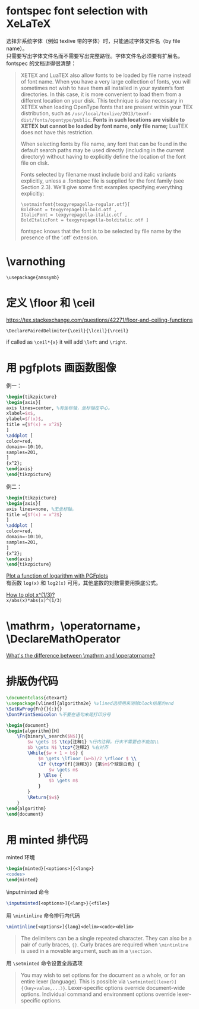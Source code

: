 # fontspec font selection with XeLaTeX

选择非系统字体（例如 texlive 带的字体）时，只能通过字体文件名（by file name）。  
只需要写出字体文件名而不需要写出完整路径。字体文件名必须要有扩展名。  
fontspec 的文档讲得很清楚：
> XETEX and LuaTEX also allow fonts to be loaded by file name instead of font name. When you
have a very large collection of fonts, you will sometimes not wish to have them all installed
in your system’s font directories. In this case, it is more convenient to load them from a different
location on your disk. This technique is also necessary in XETEX when loading OpenType
fonts that are present within your TEX distribution, such as `/usr/local/texlive/2013/texmf-dist/fonts/opentype/public`.
> **Fonts in such locations are visible to XETEX but cannot be loaded by font name, only file name;** LuaTEX does not have this restriction.
> 
> When selecting fonts by file name, any font that can be found in the default search paths
may be used directly (including in the current directory) without having to explicitly define
the location of the font file on disk.
> 
> Fonts selected by filename must include bold and italic variants explicitly, unless a
.fontspec file is supplied for the font family (see Section 2.3). We’ll give some first examples
specifying everything explicitly:
> ```
> \setmainfont{texgyrepagella-regular.otf}[
> BoldFont = texgyrepagella-bold.otf ,
> ItalicFont = texgyrepagella-italic.otf ,
> BoldItalicFont = texgyrepagella-bolditalic.otf ]
> ```
> fontspec knows that the font is to be selected by file name by the presence of the ‘.otf’ extension.


# \varnothing

`\usepackage{amssymb}`

# 定义 \floor 和 \ceil

https://tex.stackexchange.com/questions/42271/floor-and-ceiling-functions

`\DeclarePairedDelimiter{\ceil}{\lceil}{\rceil}`

if called as `\ceil*{x}` it will add `\left` and `\right`.

# 用 pgfplots 画函数图像

例一：
```latex
\begin{tikzpicture}
\begin{axis}[
axis lines=center, %有坐标轴，坐标轴在中心。
xlabel=$x$,
ylabel=$f(x)$,
title ={$f(x) = x^2$}
]
\addplot [
color=red,
domain=-10:10,
samples=201,
]
{x^2};
\end{axis}
\end{tikzpicture}
```
例二：
```latex
\begin{tikzpicture}
\begin{axis}[
axis lines=none, %无坐标轴。
title ={$f(x) = x^2$}
]
\addplot [
color=red,
domain=-10:10,
samples=201,
]
{x^2};
\end{axis}
\end{tikzpicture}
```




[Plot a function of logarithm with PGFplots](https://tex.stackexchange.com/q/444375/135216)  
有函数 `log(x)` 和 `log2(x)` 可用，其他底数的对数需要用换底公式。

[How to plot x^(1/3)?](https://tex.stackexchange.com/q/144454/135216)  
`x/abs(x)*abs(x)^(1/3)`

# \mathrm，\operatorname，\DeclareMathOperator

[What's the difference between \mathrm and \operatorname?](https://tex.stackexchange.com/questions/48459/whats-the-difference-between-mathrm-and-operatorname)


# 排版伪代码

```latex
\documentclass{ctexart}
\usepackage[vlined]{algorithm2e} %vlined选项用来消除block结尾的end
\SetKwProg{Fn}{}{:}{}
\DontPrintSemicolon %不要在语句末尾打印分号

\begin{document}
\begin{algorithm}[H]
    \Fn{binary\_search($N$)}{
        $w \gets 1$ \tcp{注释1} %行内注释。行末不需要也不能加\\
        $b \gets N$ \tcp*{注释2} %右对齐
        \While{$w + 1 < b$} {
            $m \gets \lfloor (w+b)/2 \rfloor $ \\
            \If (\tcp*[f]{注释3}) {第$m$个球是白色} {
                $w \gets m$
            } \Else {
                $b \gets m$
            }
        }
        \Return{$w$}
    }
\end{algorithm}
\end{document}
```

# 用 minted 排代码

minted 环境

```latex
\begin{minted}[<options>]{<lang>}
<codes>
\end{minted}
```

\inputminted 命令
```latex
\inputminted[<options>]{<lang>}{<file>}
```

用 `\mintinline` 命令排行内代码
```latex
\mintinline[<options>]{lang}<delim><code><delim>
```
> The delimiters can be a single repeated character. They can also be a pair of curly braces, `{}`. Curly braces are required when `\mintinline` is used in a movable argument, such as in a `\section`.

用 `\setminted` 命令设置全局选项
> You may wish to set options for the document as a whole, or for an entire lexer (language). This is possible via `\setminted[〈lexer〉]{〈key=value,...〉}`. Lexer-specific options override document-wide options. Individual command and environment options override lexer-specific options.
